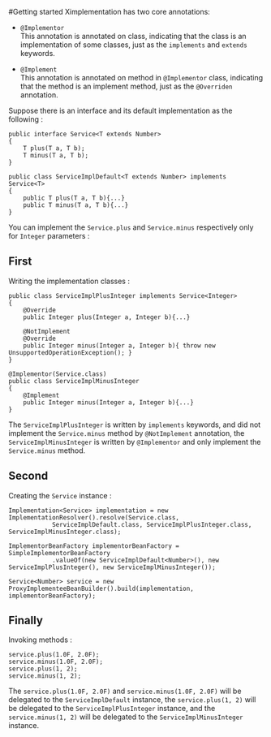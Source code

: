 #Getting started
Ximplementation has two core annotations:

* `@Implementor`  
This annotation is annotated on class, indicating that the class is an implementation of some classes, just as the `implements` and `extends` keywords.

* `@Implement`  
This annotation is annotated on method in `@Implementor` class, indicating that the method is an implement method, just as the `@Overriden` annotation.


Suppose there is an interface and its default implementation as the following :

	public interface Service<T extends Number>
	{
		T plus(T a, T b);
		T minus(T a, T b);
	}
	
	public class ServiceImplDefault<T extends Number> implements Service<T>
	{
		public T plus(T a, T b){...}
		public T minus(T a, T b){...}
	}
	
You can implement the `Service.plus` and `Service.minus` respectively only for `Integer` parameters :

## First
Writing the implementation classes :

	public class ServiceImplPlusInteger implements Service<Integer>
	{
		@Override
		public Integer plus(Integer a, Integer b){...}
		
		@NotImplement
		@Override
		public Integer minus(Integer a, Integer b){ throw new UnsupportedOperationException(); }
	}
	
	@Implementor(Service.class)
	public class ServiceImplMinusInteger
	{
		@Implement
		public Integer minus(Integer a, Integer b){...}
	}

The `ServiceImplPlusInteger` is written by `implements` keywords, and did not implement the `Service.minus` method by `@NotImplement` annotation, the `ServiceImplMinusInteger` is written by `@Implementor` and only implement the `Service.minus` method.

## Second
Creating the `Service` instance :

	Implementation<Service> implementation = new ImplementationResolver().resolve(Service.class,
			 	ServiceImplDefault.class, ServiceImplPlusInteger.class, ServiceImplMinusInteger.class);
	
	ImplementorBeanFactory implementorBeanFactory = SimpleImplementorBeanFactory
				.valueOf(new ServiceImplDefault<Number>(), new ServiceImplPlusInteger(), new ServiceImplMinusInteger());
	
	Service<Number> service = new ProxyImplementeeBeanBuilder().build(implementation, implementorBeanFactory);
	
## Finally
Invoking methods :

	service.plus(1.0F, 2.0F);
	service.minus(1.0F, 2.0F);
	service.plus(1, 2);
	service.minus(1, 2);

The `service.plus(1.0F, 2.0F)` and `service.minus(1.0F, 2.0F)` will be delegated to the `ServiceImplDefault` instance, the `service.plus(1, 2)` will be delegated to the `ServiceImplPlusInteger` instance, and the `service.minus(1, 2)` will be delegated to the `ServiceImplMinusInteger` instance.